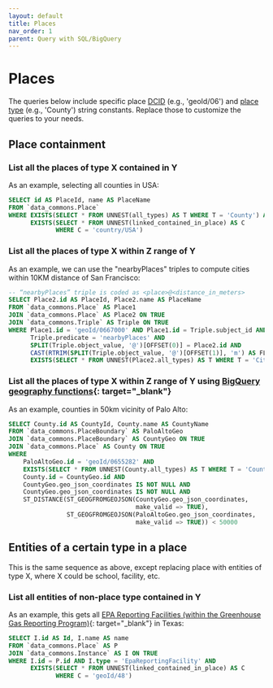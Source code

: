 ```yaml
---
layout: default
title: Places
nav_order: 1
parent: Query with SQL/BigQuery
---
```


# Places

The queries below include specific place [DCID](/glossary.html#dcid) (e.g., 'geoId/06') and [place type](/place_types.html) (e.g., 'County') string constants. Replace those to customize the queries to your needs.

## Place containment

### List all the places of type X contained in Y

As an example, selecting all counties in USA:

```sql
SELECT id AS PlaceId, name AS PlaceName
FROM `data_commons.Place`
WHERE EXISTS(SELECT * FROM UNNEST(all_types) AS T WHERE T = 'County') AND
      EXISTS(SELECT * FROM UNNEST(linked_contained_in_place) AS C
             WHERE C = 'country/USA')
```

### List all the places of type X within Z range of Y

As an example, we can use the "nearbyPlaces" triples to compute cities within 10KM distance of San Francisco:

```sql
-- “nearbyPlaces” triple is coded as <place>@<distance_in_meters>
SELECT Place2.id AS PlaceId, Place2.name AS PlaceName
FROM `data_commons.Place` AS Place1
JOIN `data_commons.Place` AS Place2 ON TRUE
JOIN `data_commons.Triple` AS Triple ON TRUE
WHERE Place1.id = 'geoId/0667000' AND Place1.id = Triple.subject_id AND
      Triple.predicate = 'nearbyPlaces' AND
      SPLIT(Triple.object_value, '@')[OFFSET(0)] = Place2.id AND
      CAST(RTRIM(SPLIT(Triple.object_value, '@')[OFFSET(1)], 'm') AS FLOAT64) < 10000 AND
      EXISTS(SELECT * FROM UNNEST(Place2.all_types) AS T WHERE T = 'City')

```

### List all the places of type X within Z range of Y using [BigQuery geography functions](https://cloud.google.com/bigquery/docs/reference/standard-sql/geography_functions){: target="_blank"}

As an example, counties in 50km vicinity of Palo Alto:

```sql
SELECT County.id AS CountyId, County.name AS CountyName
FROM `data_commons.PlaceBoundary` AS PaloAltoGeo
JOIN `data_commons.PlaceBoundary` AS CountyGeo ON TRUE
JOIN `data_commons.Place` AS County ON TRUE
WHERE
    PaloAltoGeo.id = 'geoId/0655282' AND
    EXISTS(SELECT * FROM UNNEST(County.all_types) AS T WHERE T = 'County') AND
    County.id = CountyGeo.id AND
    CountyGeo.geo_json_coordinates IS NOT NULL AND
    CountyGeo.geo_json_coordinates IS NOT NULL AND
    ST_DISTANCE(ST_GEOGFROMGEOJSON(CountyGeo.geo_json_coordinates,
                                   make_valid => TRUE),
                ST_GEOGFROMGEOJSON(PaloAltoGeo.geo_json_coordinates,
                                   make_valid => TRUE)) < 50000

```

## Entities of a certain type in a place

This is the same sequence as above, except replacing place with entities of type X, where X could be school, facility, etc.

### List all entities of non-place type contained in Y

As an example, this gets all [EPA Reporting Facilities (within the Greenhouse Gas Reporting Program)](https://enviro.epa.gov/enviro/ad_hoc_table_column_select_v2.retrieval_list?database_type=GHG&selected_subjects=Facility+Information&subject_selection=+&table_1=+){: target="_blank"} in Texas:

```sql
SELECT I.id AS Id, I.name AS name
FROM `data_commons.Place` AS P
JOIN `data_commons.Instance` AS I ON TRUE
WHERE I.id = P.id AND I.type = 'EpaReportingFacility' AND
      EXISTS(SELECT * FROM UNNEST(linked_contained_in_place) AS C
             WHERE C = 'geoId/48')

```
